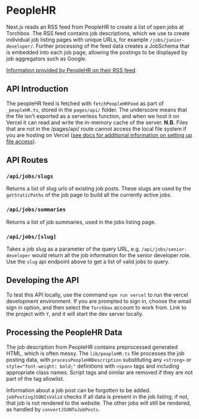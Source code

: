 # PeopleHR

Next.js reads an RSS feed from PeopleHR to create a list of open jobs at Torchbox. The RSS feed contains job descriptions, which we use to create individual job listing pages with unique URLs, for example `/jobs/junior-developer/`. Further processing of the feed data creates a JobSchema that is embedded into each job page, allowing the postings to be displayed by job aggregators such as Google.

[Information provided by PeopleHR on their RSS feed](https://help.peoplehr.com/en/articles/2345581-ats-rss-feed).

## API Introduction

The peopleHR feed is fetched with `fetchPeopleHRFeed` as part of `_peopleHR.ts`, stored in the `pages/api/` folder. The underscore means that the file isn't exported as a serverless function, and when we host it on Vercel it can read and write the in-memory cache of the server. **N.B.** Files that are not in the /pages/api/ route cannot access the local file system if you are hosting on Vercel ([see docs for additional information on setting up file access](https://vercel.com/docs/runtimes#advanced-usage/technical-details/including-additional-files)).

## API Routes

### `/api/jobs/slugs`

Returns a list of slug urls of existing job posts. These slugs are used by the `getStaticPaths` of the job page to build all the currently active jobs.

### `/api/jobs/summaries`

Returns a list of job summaries, used in the jobs listing page.

### `/api/jobs/[slug]`

Takes a job slug as a parameter of the query URL, e.g. `/api/jobs/senior-developer` would return all the job information for the senior developer role. Use the `slug` api endpoint above to get a list of valid jobs to query.

## Developing the API

To test this API locally, use the command `npm run vercel` to run the vercel development environment. If you are prompted to sign in, choose the email sign in option, and then select the `Torchbox` account to work from. Link to the project with `Y`, and it will start the dev server locally.

## Processing the PeopleHR Data

The job description from PeopleHR contains preprocessed generated HTML, which is often messy. The `lib/peopleHR.ts` file processes the job posting data, with `processPeopleHRDescription` substituting any `<strong>` or `style="font-weight: bold;"` definitions with `<span>` tags and including appropriate class names. Script tags and similar are removed if they are not part of the tag allowlist.

Information about a job post can be forgotten to be added. `jobPostingJSONIsValid` checks if all data is present in the job listing; if not, that job is not rendered to the website. The other jobs will still be rendered, as handled by `convertJSONToJobPosts`.
